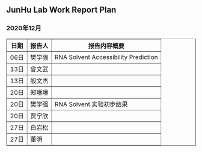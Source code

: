 
## JunHu Lab Work Report Plan

### 2020年12月




<html>
<body>

<table border="1">
  <tr>
    <th>日期</th>
    <th>报告人</th>
    <th>报告内容概要</th>    
  </tr>
  <tr>
    <td>06日</td>
    <td>樊学强</td>
    <td>RNA Solvent Accessibility Prediction</td>
  </tr>
  
  
  <tr>
    <td>13日</td>
    <td>曾文武</td>
    <td></td>
  </tr>
   <tr>
    <td>13日</td>
    <td>殷文杰</td>
    <td></td>
  </tr>
  
  
  <tr>
    <td>20日</td>
    <td>郑琳琳</td>
    <td></td>
  </tr>
  <tr>
    <td>20日</td>
    <td>樊学强</td>
    <td>RNA Solvent 实验初步结果</td>
  </tr>
  <tr>
    <td>20日</td>
    <td>贾宁欣</td>
    <td></td>
  </tr>
  
  
 <tr>
    <td>27日</td>
    <td>白岩松</td>
    <td></td>
  </tr>
  <tr>
    <td>27日</td>
    <td>董明</td>
    <td></td>
  </tr>
</table>

</body>
</html>

